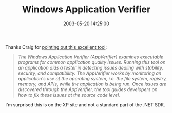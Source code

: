 ﻿---
layout: post
title: "Windows Application Verifier"
comments: false
date: 2003-05-20 14:25:00
categories:
 - Technology
subtext-id: eb56a18f-e9a3-464b-9173-be24f201a41e
alias: /blog/Windows-Application-Verifier.aspx
---


Thanks Craig for [pointing out this excellent tool](http://staff.develop.com/candera/weblog2/permalink.aspx/146469a5-10be-4e45-bbe3-031de0fefb70):

> _The Windows Application Verifier (AppVerifier) examines executable programs for common application quality issues. Running this tool on an application aids a tester in detecting issues dealing with stability, security, and compatibility. The AppVerifier works by monitoring an application's use of the operating system, i.e. the file system, registry, memory, and APIs, while the application is being run. Once issues are discovered through the AppVerifier, the tool guides developers on how to fix these issues at the source code level._

I'm surprised this is on the XP site and not a standard part of the .NET SDK.
